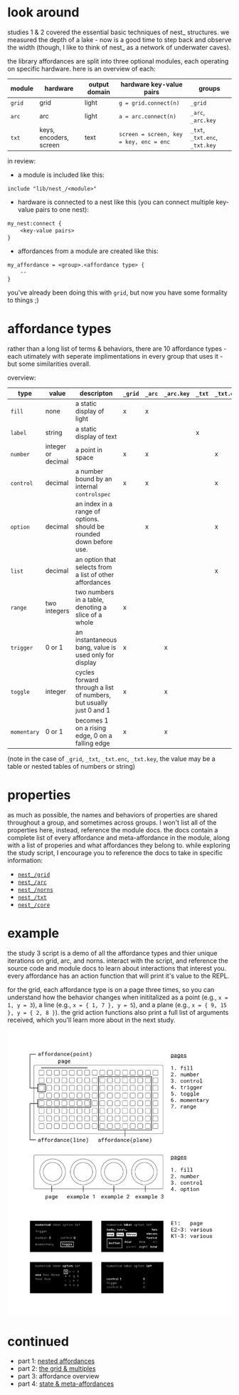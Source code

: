 # look around

studies 1 & 2 covered the essential basic techniques of nest_ structures. we measured the depth of a lake - now is a good time to step back and observe the width (though, I like to think of nest_ as a network of underwater caves).

the library affordances are split into three optional modules, each operating on specific hardware. here is an overview of each:

| module       | hardware | output domain | hardware key-value pairs | groups |
| ---          | ---      | ---    |---             | ---
| `grid` | grid | light | `g = grid.connect(n)` | `_grid` |
| `arc` | arc | light |`a = arc.connect(n)` | `_arc`, `_arc.key` |
| `txt` | keys, encoders, screen | text | `screen = screen, key = key, enc = enc` | `_txt`, `_txt.enc`, `_txt.key` |

in review:

- a module is included like this:
```
include "lib/nest_/<module>"
```
- hardware is connected to a nest like this (you can connect multiple key-value pairs to one nest):
```
my_nest:connect {
    <key-value pairs>
}
```
- affordances from a module are created like this:
```
my_affordance = <group>.<affordance type> {
    --
}
```
you've already been doing this with `grid`, but now you have some formality to things ;)

# affordance types

rather than a long list of terms & behaviors, there are 10 affordance types - each utimately with seperate implimentations in every group that uses it - but some similarities overall. 

overview:

| type | value | descripton | `_grid` | `_arc` | `_arc.key` | `_txt` | `_txt.enc` | `_txt.key` |
| --- | --- | --- | --- | --- | --- | --- | --- | --- |
| `fill` | none | a static display of light | x | x | | | | |
| `label` | string | a static display of text | | | | x | | |
| `number` | integer or decimal | a point in space | x | x | | | x | x |
| `control` | decimal | a number bound by an internal `controlspec` | x | x | | | x | |
| `option` | decimal | an index in a range of options. should be rounded down before use. | | x | | | x | x |
| `list` | decimal | an option that selects from a list of other affordances | | | | | x | x |
| `range` | two integers | two numbers in a table, denoting a slice of a whole | x | | | | | |
| `trigger` | 0 or 1 | an instantaneous bang, value is used only for display | x | | x | | | x |
| `toggle` | integer | cycles forward through a list of numbers, but usually just 0 and 1 | x | | x | | | x |
| `momentary` | 0 or 1 | becomes 1 on a rising edge, 0 on a falling edge | x | | x | | | x |

(note in the case of `_grid`, `_txt`, `_txt.enc`, `_txt.key`, the value may be a table or nested tables of numbers or string)

# properties

as much as possible, the names and behaviors of properties are shared throughout a group, and sometimes across groups. I won't list all of the properties here, instead, reference the module docs. the docs contain a complete list of every affordance and meta-affordance in the module, along with a list of properies and what affordances they belong to. while exploring the study script, I encourage you to reference the docs to take in specific information:

- [`nest_/grid`](./doc/grid.md)
- [`nest_/arc`](./doc/arc.md)
- [`nest_/norns`](./doc/norns.md)
- [`nest_/txt`](./doc/txt.md)
- [`nest_/core`](./doc/core.md)

# example

the study 3 script is a demo of all the affordance types and thier unique iterations on grid, arc, and norns. interact with the script, and reference the source code and module docs to learn about interactions that interest you. every affordance has an action function that will print it's value to the REPL.

for the grid, each affordance type is on a page three times, so you can understand how the behavior changes when inititalized as a point (e.g., `x = 1, y = 3`), a line (e.g., `x = { 1, 7 }, y = 5`), and a plane (e.g., `x = { 9, 15 }, y = { 2, 8 }`). the grid action functions also print a full list of arguments received, which you'll learn more about in the next study.

![docs](./img/study3-01.png)

# continued

- part 1: [nested affordances](./study1.md)
- part 2: [the grid & multiples](./study2.md)
- part 3: affordance overview
- part 4: [state & meta-affordances](./study4.md)
